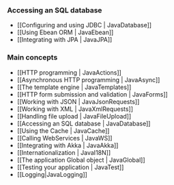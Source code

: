<!--- Copyright (C) 2009-2013 Typesafe Inc. <http://www.typesafe.com> -->
### Accessing an SQL database

- [[Configuring and using JDBC | JavaDatabase]]
- [[Using Ebean ORM | JavaEbean]]
- [[Integrating with JPA | JavaJPA]]

### Main concepts

- [[HTTP programming | JavaActions]]
- [[Asynchronous HTTP programming | JavaAsync]]
- [[The template engine | JavaTemplates]]
- [[HTTP form submission and validation | JavaForms]]
- [[Working with JSON | JavaJsonRequests]]
- [[Working with XML | JavaXmlRequests]]
- [[Handling file upload | JavaFileUpload]]
- [[Accessing an SQL database | JavaDatabase]]
- [[Using the Cache | JavaCache]]
- [[Calling WebServices | JavaWS]]
- [[Integrating with Akka | JavaAkka]]
- [[Internationalization | JavaI18N]]
- [[The application Global object | JavaGlobal]]
- [[Testing your application | JavaTest]]
- [[Logging|JavaLogging]]
